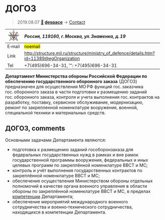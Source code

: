 # ДОГОЗ
> 2019.08.07 **[🚀](../index/index.md) [despace](index.md)** → [Contact](contact.md)

|[![](f/contact/d/dogoz_logo1_thumb.jpg)](f/contact/d/dogoz_logo1.png)|*Россия, 119160, г. Москва, ул. Знаменка, д. 19*|
|:--|:--|
|E‑mail|<mark>noemail</mark>|
|Link|<http://structure.mil.ru/structure/ministry_of_defence/details.htm?id=11389@egOrganization>|
|Tel|+7(495)696-34-31, ℻: +7(495)696-34-31|

**Департамент Министерства обороны Российской Федерации по обеспечению государственного оборонного заказа** (ДОГОЗ) предназначен для осуществления МО РФ функций гос. заказчика гос. оборонного заказа в части подготовки к размещению заданий гос. оборонного заказа, контроля и учета выполнения гос. контрактов на разработку, поставку, сервисное обслуживание, модернизацию, ремонт по закрепленной номенклатуре вооружения, военной, специальной техники и материальных средств.


<p style="page-break-after:always"> </p>

## ДОГОЗ, comments

Основными задачами Департамента являются:

   - подготовка к размещению заданий гособоронзаказа для федеральных государственных нужд в рамках и вне рамок государственной программы вооружения, федеральных и иных целевых программ по закреплённой номенклатуре ВВСТ и МС;
   - контроль и учёт выполнения государственных контрактов по закреплённой номенклатуре ВВСТ и МС;
   - обеспечение осуществления Министерством обороны отдельных полномочий в качестве органа военного управления в области обороны по закреплённой номенклатуре ВВСТ и МС, в пределах [компетенции](competence.md) Департамента;
   - обеспечение мероприятий международного военного сотрудничества и военно‑технического сотрудничества, находящихся в компетенции Департамента.
